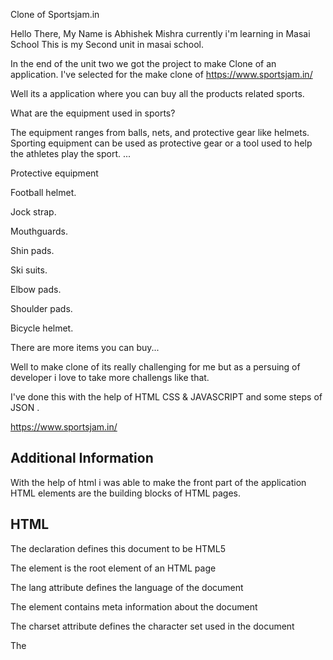 Clone of Sportsjam.in

Hello There, My Name is Abhishek Mishra currently i'm learning in Masai School This is my Second unit in masai school.

In the end of the unit two we got the project to make Clone of an application.
I've selected for the make clone of https://www.sportsjam.in/

Well its a application where you can buy all the products related sports.

What are the equipment used in sports?

The equipment ranges from balls, nets, and protective gear like helmets. Sporting equipment can be used as protective gear or a tool used to help the athletes play the sport.
...

Protective equipment

Football helmet.

Jock strap.

Mouthguards.

Shin pads.

Ski suits.

Elbow pads.

Shoulder pads.

Bicycle helmet.

There are more items you can buy...

Well to make clone of its really challenging for me but as a persuing of developer i love to take more challengs like that.

I've done this with the help of HTML CSS & JAVASCRIPT and some steps of JSON .

https://www.sportsjam.in/

## Additional Information

With the help of html i was able to make the front part of the application
HTML elements are the building blocks of HTML pages.

## HTML

The <!DOCTYPE html> declaration defines this document to be HTML5

The <html> element is the root element of an HTML page

The lang attribute defines the language of the document

The <meta> element contains meta information about the document

The charset attribute defines the character set used in the document

The <title> element specifies a title for the document

The <body> element contains the visible page content

The <h1> element defines a large heading

The <p> element defines a paragraph

## CSS Syntax

A CSS rule consists of a selector and a declaration block:

The selector points to the HTML element to style (h1).

The declaration block (in curly braces) contains one or more declarations separated by semicolons.

Each declaration includes a CSS property name and a value, separated by a colon.

## External Style Sheet

A CSS style sheet can be stored in an external file

## JAVASCRIPTS VARIABLE

JavaScript variables are containers for storing data values.

## What can JavaScript Do?

JavaScript Can Change HTML Content
JavaScript Can Change HTML Attribute Values
JavaScript Can Change HTML Styles (CSS)
JavaScript Can Hide HTML Elements
JavaScript Can Show HTML Elements

## The HTML DOM (Document Object Model)

When a web page is loaded, the browser creates a Document Object Model of the page.

The HTML DOM model is constructed as a tree of Objects:

## Finding HTML Elements

When you want to access HTML elements with JavaScript, you have to find the elements first.

There are a couple of ways to do this:

Finding HTML elements by id
Finding HTML elements by tag name
Finding HTML elements by class name
Finding HTML elements by CSS selectors
Finding HTML elements by HTML object collections

## 🔗 Links

[![github linkedin](https://img.shields.io/badge/my_portfolio-000?style=for-the-badge&logo=ko-fi&logoColor=white)](https://github.com/abhee-hub/sportsjam.git)

```


![Logo](https://storage.sg.content-cdn.io/in-resources/b368029c-a4dd-448a-a888-58348cb1b144/Images/userimages/logo.jpg)


## Authors

@abhishekmishra

```
